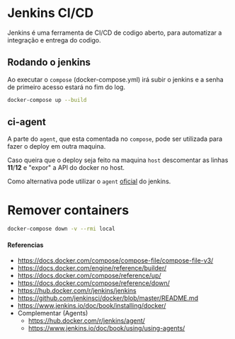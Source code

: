 # Jenkins CI/CD

Jenkins é uma ferramenta de CI/CD de codigo aberto, para automatizar a integração e entrega do codigo.

## Rodando o jenkins

Ao executar o `compose` (docker-compose.yml) irá subir o jenkins e a senha de primeiro acesso estará no fim do log.

```bash
docker-compose up --build
```

## ci-agent
A parte do `agent`, que esta comentada no `compose`, pode ser utilizada para fazer o deploy em outra maquina.

Caso queira que o deploy seja feito na maquina `host` descomentar as linhas **11**/**12** e "expor" a API do docker no host.

Como alternativa pode utilizar o `agent` [oficial](https://hub.docker.com/r/jenkins/agent/) do jenkins.

# Remover containers

```bash
docker-compose down -v --rmi local
```


#### Referencias
- https://docs.docker.com/compose/compose-file/compose-file-v3/
- https://docs.docker.com/engine/reference/builder/
- https://docs.docker.com/compose/reference/up/
- https://docs.docker.com/compose/reference/down/
- https://hub.docker.com/r/jenkins/jenkins
- https://github.com/jenkinsci/docker/blob/master/README.md
- https://www.jenkins.io/doc/book/installing/docker/
- Complementar (Agents)
    - https://hub.docker.com/r/jenkins/agent/
    - https://www.jenkins.io/doc/book/using/using-agents/